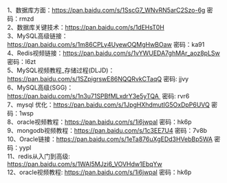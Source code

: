 1、数据库方面：https://pan.baidu.com/s/1SscG7_WNvRN5arC2Szo-6g 密码：rmzd  
2、数据库关键技术：https://pan.baidu.com/s/1dEHsT0H  
3、MySQL高级链接：https://pan.baidu.com/s/1m86CPLy4UyewOQMgHwBOaw 密码：ka91  
4、Redis视频链接：https://pan.baidu.com/s/1vYWUEDA7ghMAr_aoz8pLSw 密码：l6zt  
5、MySQL视频教程_存储过程(DLJD)：https://pan.baidu.com/s/1SZpigrswE86NQQRvkCTaqQ 密码: jjvy  
6、MySQL高级(SGG)：https://pan.baidu.com/s/1n3u71SPBfMLxdrY3e5yTQA  密码: rvr6  
7、mysql 优化：https://pan.baidu.com/s/1JpgHXhdmutIG5OxDpP6UVQ 密码：1wsp  
8、oracle视频教程：https://pan.baidu.com/s/1i6jwpal 密码：hk6p  
9、mongodb视频教程：https://pan.baidu.com/s/1c3EE7U4 密码：7v8b  
10、Oracle链接：https://pan.baidu.com/s/1eTa876uXgEDd3HVebBp5WA 密码：yypl  
11、redis从入门到高级: https://pan.baidu.com/s/1WAl5MJzi6_VOVHdw1EbqYw  
12、oracle视频教程: https://pan.baidu.com/s/1i6jwpal 密码：hk6p  

